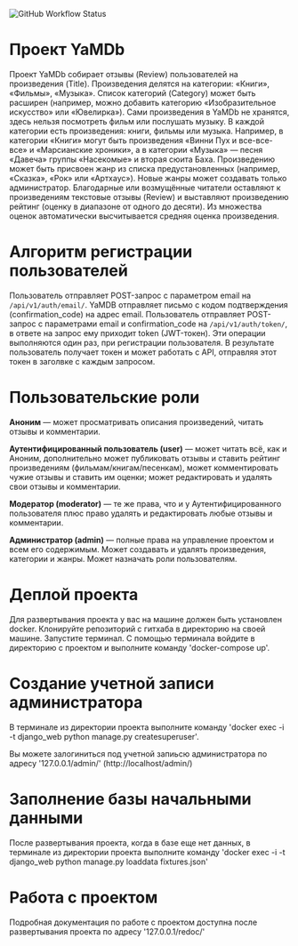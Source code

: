 ![GitHub Workflow Status](https://github.com/a-rotari/yamdb_final/actions/workflows/yamdb_workflow.yaml/badge.svg)

# Проект YaMDb

Проект YaMDb собирает отзывы (Review) пользователей на произведения (Title). Произведения делятся на категории: «Книги», «Фильмы», «Музыка». Список категорий (Category) может быть расширен (например, можно добавить категорию «Изобразительное искусство» или «Ювелирка»).
Сами произведения в YaMDb не хранятся, здесь нельзя посмотреть фильм или послушать музыку.
В каждой категории есть произведения: книги, фильмы или музыка. Например, в категории «Книги» могут быть произведения «Винни Пух и все-все-все» и «Марсианские хроники», а в категории «Музыка» — песня «Давеча» группы «Насекомые» и вторая сюита Баха. Произведению может быть присвоен жанр из списка предустановленных (например, «Сказка», «Рок» или «Артхаус»). Новые жанры может создавать только администратор.
Благодарные или возмущённые читатели оставляют к произведениям текстовые отзывы (Review) и выставляют произведению рейтинг (оценку в диапазоне от одного до десяти). Из множества оценок автоматически высчитывается средняя оценка произведения.

# Алгоритм регистрации пользователей

Пользователь отправляет POST-запрос с параметром email на `/api/v1/auth/email/`.
YaMDB отправляет письмо с кодом подтверждения (confirmation_code) на адрес email.
Пользователь отправляет POST-запрос с параметрами email и confirmation_code на `/api/v1/auth/token/`, в ответе на запрос ему приходит token (JWT-токен).
Эти операции выполняются один раз, при регистрации пользователя. В результате пользователь получает токен и может работать с API, отправляя этот токен в заголвке с каждым запросом.

# Пользовательские роли

**Аноним** — может просматривать описания произведений, читать отзывы и комментарии.

**Аутентифицированный пользователь (user)** — может читать всё, как и Аноним, дополнительно может публиковать отзывы и ставить рейтинг произведениям (фильмам/книгам/песенкам), может комментировать чужие отзывы и ставить им оценки; может редактировать и удалять свои отзывы и комментарии.

**Модератор (moderator)** — те же права, что и у Аутентифицированного пользователя плюс право удалять и редактировать любые отзывы и комментарии.

**Администратор (admin)** — полные права на управление проектом и всем его содержимым. Может создавать и удалять произведения, категории и жанры. Может назначать роли пользователям.

# Деплой проекта

Для развертывания проекта у вас на машине должен быть установлен docker.
Клонируйте репозиторий с гитхаба в директорию на своей машине. Запустите терминал. С помощью терминала войдите в директорию с проектом и выполните команду 'docker-compose up'.

# Создание учетной записи администратора

В терминале из директории проекта выполните команду 'docker exec -i -t django_web python manage.py createsuperuser'.

Вы можете залогиниться под учетной запиьсю администратора по адресу '127.0.0.1/admin/' (http://localhost/admin/)

# Заполнение базы начальными данными

После развертывания проекта, когда в базе еще нет данных, в терминале из директории проекта выполните команду 'docker exec -i -t django_web python manage.py loaddata fixtures.json'

# Работа с проектом

Подробная документация по работе с проектом доступна после развертывания проекта по адресу '127.0.0.1/redoc/'
